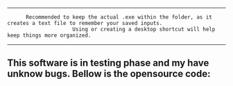 -----------------------------------------------------------------------------------------------------------------------------------------------


          Recommended to keep the actual .exe within the folder, as it creates a text file to remember your saved inputs.
                         Using or creating a desktop shortcut will help keep things more organized.


-----------------------------------------------------------------------------------------------------------------------------------------------
This software is in testing phase and my have unknow bugs.
Bellow is the opensource code:
-----------------------------------------------------------------------------------------------------------------------------------------------

